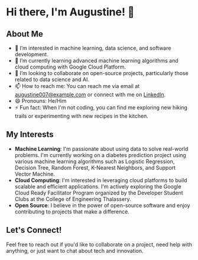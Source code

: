 # Hi there, I'm Augustine! 👋

## About Me
- 👀 I’m interested in machine learning, data science, and software development.
- 🌱 I’m currently learning advanced machine learning algorithms and cloud computing with Google Cloud Platform.
- 💞️ I’m looking to collaborate on open-source projects, particularly those related to data science and AI.
- 📫 How to reach me: You can reach me via email at augustine007@example.com or connect with me on [LinkedIn](https://www.linkedin.com/in/augustine0077).
- 😄 Pronouns: He/Him
- ⚡ Fun fact: When I'm not coding, you can find me exploring new hiking trails or experimenting with new recipes in the kitchen.

## My Interests
- **Machine Learning**: I'm passionate about using data to solve real-world problems. I'm currently working on a diabetes prediction project using various machine learning algorithms such as Logistic Regression, Decision Tree, Random Forest, K-Nearest Neighbors, and Support Vector Machine.
- **Cloud Computing**: I'm interested in leveraging cloud platforms to build scalable and efficient applications. I'm actively exploring the Google Cloud Ready Facilitator Program organized by the Developer Student Clubs at the College of Engineering Thalassery.
- **Open Source**: I believe in the power of open-source software and enjoy contributing to projects that make a difference.

## Let's Connect!
Feel free to reach out if you'd like to collaborate on a project, need help with anything, or just want to chat about tech and innovation.


<!---
Augustine0077/Augustine0077 is a ✨ special ✨ repository because its `README.md` (this file) appears on your GitHub profile.
You can click the Preview link to take a look at your changes.
--->
